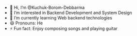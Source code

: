 - 👋 Hi, I’m @Kuchuk-Borom-Debbarma
- 👀 I’m interested in Backend Development and System Design
- 🌱 I’m currently learning Web backend technologies
- 😄 Pronouns: He
- ⚡ Fun fact: Enjoy composing songs and playing guitar

<!---
Kuchuk-Borom-Debbarma/Kuchuk-Borom-Debbarma is a ✨ special ✨ repository because its `README.md` (this file) appears on your GitHub profile.
You can click the Preview link to take a look at your changes.
--->

